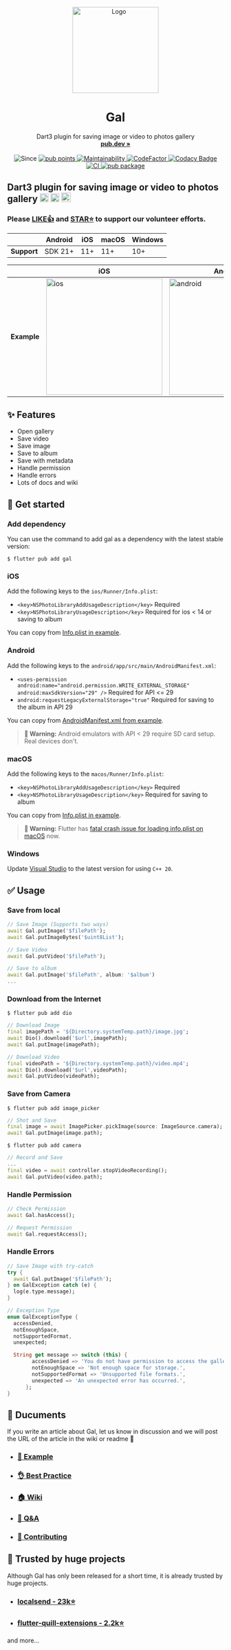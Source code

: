 <p align="center">
  <p align="center">
   <img width="200" height="200" src="https://github.com/natsuk4ze/gal/raw/main/assets/logo.png" alt="Logo">
  </p>
	<h1 align="center"><b>Gal</b></h1>
	<p align="center">
		Dart3 plugin for saving image or video to photos gallery
    <br />
    <a href="https://pub.dev/packages/gal"><strong>pub.dev »</strong></a>
    <br />
    <br />
    <img src="https://img.shields.io/badge/since-2023.06-purple" alt="Since">
    <a href="https://pub.dev/packages/gal/score">
    <img src="https://img.shields.io/pub/points/gal?color=2E8B57&label=pub%20points" alt="pub points">
    </a>
    <a href="https://codeclimate.com/github/natsuk4ze/gal/maintainability">
    <img src="https://api.codeclimate.com/v1/badges/4472a09f02bff9d6e0b9/maintainability" alt="Maintainability">
    <a href="https://www.codefactor.io/repository/github/natsuk4ze/gal">
    <img src="https://www.codefactor.io/repository/github/natsuk4ze/gal/badge" alt="CodeFactor">
    <a href="https://app.codacy.com/gh/natsuk4ze/gal/dashboard?utm_source=gh&utm_medium=referral&utm_content=&utm_campaign=Badge_grade">
    <img src="https://app.codacy.com/project/badge/Grade/3a20a89327ba43c789c0dc8465e16168" alt="Codacy Badge">
    <img src="https://github.com/natsuk4ze/gal/actions/workflows/ci.yml/badge.svg?branch=main" alt="CI">
    <a href="https://pub.dev/packages/gal">
    <img src="https://img.shields.io/pub/v/gal.svg" alt="pub package">
    </a>  
  </p>
</p>

## Dart3 plugin for saving image or video to photos gallery <img src="https://is5-ssl.mzstatic.com/image/thumb/Purple122/v4/fe/3a/7e/fe3a7e0e-7f52-b750-0ed2-523998c59d48/AppIcon-0-0-1x_U007emarketing-0-0-0-7-0-0-sRGB-0-0-0-GLES2_U002c0-512MB-85-220-0-0.png/246x0w.webp" alt="ios photos" width="20" height="20"/> <img src="https://play-lh.googleusercontent.com/ZyWNGIfzUyoajtFcD7NhMksHEZh37f-MkHVGr5Yfefa-IX7yj9SMfI82Z7a2wpdKCA=w240-h480-rw" alt="google photos" width="20" height="20"/> <img src="https://upload.wikimedia.org/wikipedia/en/9/94/Microsoft_Photos_logo.png" alt="microsoft photos" width="22" height="22"/> 

### Please [LIKE👍](https://pub.dev/packages/gal) and [STAR⭐️](https://github.com/natsuk4ze/gal) to support our volunteer efforts.

|             | Android | iOS  | macOS | Windows |
|-------------|---------|-----|-------|---------|
| **Support** | SDK 21+ | 11+ |  11+  |   10+   |

|             | iOS | Android |
|-------------|-----|---------|
| **Example** | <img src="https://github.com/natsuk4ze/gal/raw/main/assets/ios.gif" alt="ios" width="270"/> | <img src="https://github.com/natsuk4ze/gal/raw/main/assets/android.gif" alt="android" width="270"/> |

## ✨ Features

* Open gallery
* Save video
* Save image
* Save to album
* Save with metadata
* Handle permission
* Handle errors
* Lots of docs and wiki

## 🚀 Get started

### Add dependency

You can use the command to add gal as a dependency with the latest stable version:

```console
$ flutter pub add gal
```

### iOS

Add the following keys to the `ios/Runner/Info.plist`:

* `<key>NSPhotoLibraryAddUsageDescription</key>` Required
* `<key>NSPhotoLibraryUsageDescription</key>` Required for ios < 14 or saving to album

You can copy from [Info.plist in example](https://github.com/natsuk4ze/gal/blob/main/example/ios/Runner/Info.plist).

### Android

Add the following keys to the `android/app/src/main/AndroidManifest.xml`:

* `<uses-permission android:name="android.permission.WRITE_EXTERNAL_STORAGE"
                 android:maxSdkVersion="29" />` Required for API <= 29
* `android:requestLegacyExternalStorage="true"` Required for saving to the album in API 29

You can copy from [AndroidManifest.xml from example](https://github.com/natsuk4ze/gal/blob/main/example/android/app/src/main/AndroidManifest.xml).

> **🔴 Warning:**
Android emulators with API < 29 require SD card setup. Real devices don't.

### macOS

Add the following keys to the `macos/Runner/Info.plist`:

* `<key>NSPhotoLibraryAddUsageDescription</key>` Required
* `<key>NSPhotoLibraryUsageDescription</key>` Required for saving to album

You can copy from [Info.plist in example](https://github.com/natsuk4ze/gal/blob/main/example/macos/Runner/Info.plist).

> **🔴 Warning:**
Flutter has [fatal crash issue for loading info.plist on macOS](https://github.com/flutter/flutter/issues/134191) now.

### Windows

Update [Visual Studio](https://visualstudio.microsoft.com) to the latest version for using `C++ 20`.


## ✅ Usage

### Save from local

```dart
// Save Image (Supports two ways)
await Gal.putImage('$filePath');
await Gal.putImageBytes('$uint8List');

// Save Video
await Gal.putVideo('$filePath');

// Save to album
await Gal.putImage('$filePath', album: '$album')
...
```

### Download from the Internet

```console
$ flutter pub add dio
```

```dart
// Download Image
final imagePath = '${Directory.systemTemp.path}/image.jpg';
await Dio().download('$url',imagePath);
await Gal.putImage(imagePath);

// Download Video
final videoPath = '${Directory.systemTemp.path}/video.mp4';
await Dio().download('$url',videoPath);
await Gal.putVideo(videoPath);
```

### Save from Camera

```console
$ flutter pub add image_picker
```

```dart
// Shot and Save
final image = await ImagePicker.pickImage(source: ImageSource.camera);
await Gal.putImage(image.path);
```

```console
$ flutter pub add camera
```
```dart
// Record and Save
...
final video = await controller.stopVideoRecording();
await Gal.putVideo(video.path);
```

### Handle Permission

```dart
// Check Permission
await Gal.hasAccess();

// Request Permission
await Gal.requestAccess();
```

### Handle Errors

```dart
// Save Image with try-catch
try {
  await Gal.putImage('$filePath');
} on GalException catch (e) {
  log(e.type.message);
}

// Exception Type
enum GalExceptionType {
  accessDenied,
  notEnoughSpace,
  notSupportedFormat,
  unexpected;

  String get message => switch (this) {
        accessDenied => 'You do not have permission to access the gallery app.',
        notEnoughSpace => 'Not enough space for storage.',
        notSupportedFormat => 'Unsupported file formats.',
        unexpected => 'An unexpected error has occurred.',
      };
}
```


## 📝 Ducuments
If you write an article about Gal, let us know in discussion and we will post the URL of the article in the wiki or readme 🤝

- ### [🎯 Example](https://github.com/natsuk4ze/gal/blob/main/example/lib/main.dart)
- ### [👌 Best Practice](https://github.com/natsuk4ze/gal/wiki/Best-Practice)
- ### [🏠 Wiki](https://github.com/natsuk4ze/gal/wiki)
- ### [💬 Q&A](https://github.com/natsuk4ze/gal/discussions/categories/q-a)
- ### [💚 Contributing](https://github.com/natsuk4ze/gal/blob/main/CONTRIBUTING.md)

## 💚 Trusted by huge projects
Although Gal has only been released for a short time, it is already trusted by huge projects.

- ### [localsend - 23k⭐️](https://github.com/localsend/localsend)
- ### [flutter-quill-extensions - 2.2k⭐️](https://github.com/singerdmx/flutter-quill/tree/master/flutter_quill_extensions)
and more...
